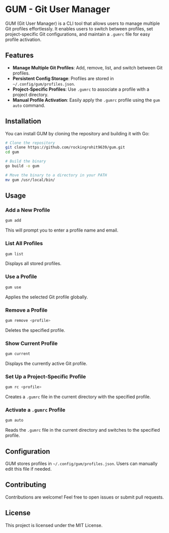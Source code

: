 # GUM - Git User Manager

GUM (Git User Manager) is a CLI tool that allows users to manage multiple Git profiles effortlessly. It enables users to switch between profiles, set project-specific Git configurations, and maintain a `.gumrc` file for easy profile activation.

## Features

- **Manage Multiple Git Profiles**: Add, remove, list, and switch between Git profiles.
- **Persistent Config Storage**: Profiles are stored in `~/.config/gum/profiles.json`.
- **Project-Specific Profiles**: Use `.gumrc` to associate a profile with a project directory.
- **Manual Profile Activation**: Easily apply the `.gumrc` profile using the `gum auto` command.

## Installation

You can install GUM by cloning the repository and building it with Go:

```sh
# Clone the repository
git clone https://github.com/rockingrohit9639/gum.git
cd gum

# Build the binary
go build -o gum

# Move the binary to a directory in your PATH
mv gum /usr/local/bin/
```

## Usage

### Add a New Profile

```sh
gum add
```

This will prompt you to enter a profile name and email.

### List All Profiles

```sh
gum list
```

Displays all stored profiles.

### Use a Profile

```sh
gum use
```

Applies the selected Git profile globally.

### Remove a Profile

```sh
gum remove <profile>
```

Deletes the specified profile.

### Show Current Profile

```sh
gum current
```

Displays the currently active Git profile.

### Set Up a Project-Specific Profile

```sh
gum rc <profile>
```

Creates a `.gumrc` file in the current directory with the specified profile.

### Activate a `.gumrc` Profile

```sh
gum auto
```

Reads the `.gumrc` file in the current directory and switches to the specified profile.

## Configuration

GUM stores profiles in `~/.config/gum/profiles.json`. Users can manually edit this file if needed.

## Contributing

Contributions are welcome! Feel free to open issues or submit pull requests.

## License

This project is licensed under the MIT License.
